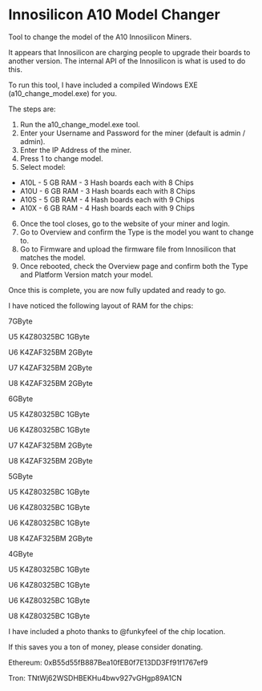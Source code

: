 # Innosilicon A10 Model Changer
Tool to change the model of the A10 Innosilicon Miners. 

It appears that Innosilicon are charging people to upgrade their boards to another version. 
The internal API of the Innosilicon is what is used to do this. 

To run this tool, I have included a compiled Windows EXE (a10_change_model.exe) for you. 
 
The steps are:
1. Run the a10_change_model.exe tool. 
2. Enter your Username and Password for the miner (default is admin / admin). 
3. Enter the IP Address of the miner. 
4. Press 1 to change model. 
5. Select model: 
- A10L - 5 GB RAM - 3 Hash boards each with 8 Chips
- A10U - 6 GB RAM - 3 Hash boards each with 8 Chips
- A10S - 5 GB RAM - 4 Hash boards each with 9 Chips
- A10X - 6 GB RAM - 4 Hash boards each with 9 Chips
6. Once the tool closes, go to the website of your miner and login. 
7. Go to Overview and confirm the Type is the model you want to change to. 
8. Go to Firmware and upload the firmware file from Innosilicon that matches the model. 
9. Once rebooted, check the Overview page and confirm both the Type and Platform Version match your model. 

Once this is complete, you are now fully updated and ready to go. 


I have noticed the following layout of RAM for the chips:

7GByte

U5 K4Z80325BC 1GByte

U6 K4ZAF325BM 2GByte 

U7 K4ZAF325BM 2GByte

U8 K4ZAF325BM 2GByte


6GByte

U5 K4Z80325BC 1GByte

U6 K4Z80325BC 1GByte

U7 K4ZAF325BM 2GByte

U8 K4ZAF325BM 2GByte


5GByte

U5 K4Z80325BC 1GByte

U6 K4Z80325BC 1GByte

U6 K4Z80325BC 1GByte

U8 K4ZAF325BM 2GByte


4GByte

U5 K4Z80325BC 1GByte

U6 K4Z80325BC 1GByte

U6 K4Z80325BC 1GByte

U8 K4Z80325BC 1GByte

I have included a photo thanks to @funkyfeel of the chip location. 

If this saves you a ton of money, please consider donating. 

Ethereum: 0xB55d55fB887Bea10fEB0f7E13DD3Ff91f1767ef9

Tron: TNtWj62WSDHBEKHu4bwv927vGHgp89A1CN
 

